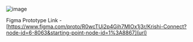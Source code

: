 ![image](https://github.com/user-attachments/assets/0ea61088-7e2a-4386-8b86-6a0feac1ee2e)

Figma Prototype Link - [https://www.figma.com/proto/R0wcTUi2p4Gih7MIOx1j3r/Krishi-Connect?node-id=6-8063&starting-point-node-id=1%3A8867](url)
